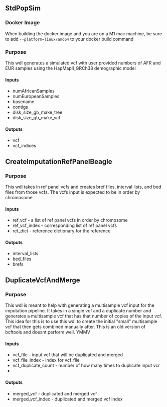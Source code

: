 ## StdPopSim
### Docker Image
When building the docker image and you are on a M1 mac machine, be sure to add `--platform=linux/amd64` to your docker build command

### Purpose

This wdl generates a simulated vcf with user provided numbers of AFR and EUR
samples using the HapMapII_GRCh38 demographic model

#### Inputs
* numAfricanSamples
* numEuropeanSamples 
* basename 
* contigs
* disk_size_gb_make_tree 
* disk_size_gb_make_vcf

#### Outputs
* vcf
* vcf_indices

## CreateImputationRefPanelBeagle

### Purpose
This wdl takes in ref panel vcfs and creates bref files,
interval lists, and bed files from those vcfs.  The vcfs
input is expected to be in order by chromosome

#### Inputs
* ref_vcf - a list of ref panel vcfs in order by chromosome
* ref_vcf_index - corresponding list of ref panel vcfs
* ref_dict - reference dictionary for the reference

#### Outputs
* interval_lists
* bed_files
* brefs

## DuplicateVcfAndMerge

### Purpose
This wdl is meant to help with generating a multisample
vcf input for the imputation pipeline.  It takes in
a single vcf and a duplicate number and generates
a multisample vcf that has that number of copies of the
input vcf.  This idea for this is to use this wdl
to create the initial "small" multisample vcf that then
gets combined manually after.  This is an old version of
bcftools and doesnt perform well. YMMV

#### Inputs
* vcf_file - input vcf that will be duplicated and merged
* vcf_file_index - index for vcf_file
* vcf_duplicate_count - number of how many times to duplicate input vcr
* 

#### Outputs
* merged_vcf - duplicated and merged vcf
* merged_vcf_index - duplicated and merged vcf index
